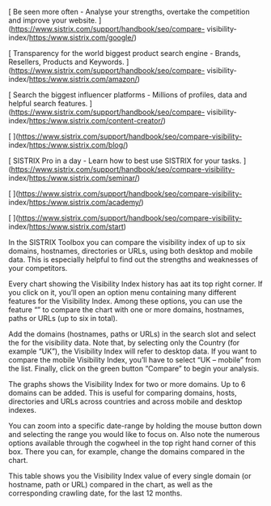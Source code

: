 [ Be seen more often - Analyse your strengths, overtake the competition and
improve your website. ](https://www.sistrix.com/support/handbook/seo/compare-
visibility-index/<https:/www.sistrix.com/google/>)

[ Transparency for the world biggest product search engine - Brands, Resellers,
Products and Keywords. ](https://www.sistrix.com/support/handbook/seo/compare-
visibility-index/<https:/www.sistrix.com/amazon/>)

[ Search the biggest influencer platforms - Millions of profiles, data and
helpful search features. ](https://www.sistrix.com/support/handbook/seo/compare-
visibility-index/<https:/www.sistrix.com/content-creator/>)

[ ](https://www.sistrix.com/support/handbook/seo/compare-visibility-
index/<https:/www.sistrix.com/blog/>)

[ SISTRIX Pro in a day - Learn how to best use SISTRIX for your tasks.
](https://www.sistrix.com/support/handbook/seo/compare-visibility-
index/<https:/www.sistrix.com/seminar/>)

[ ](https://www.sistrix.com/support/handbook/seo/compare-visibility-
index/<https:/www.sistrix.com/academy/>)

[ ](https://www.sistrix.com/support/handbook/seo/compare-visibility-
index/<https:/www.sistrix.com/start>)

In the SISTRIX Toolbox you can compare the visibility index of up to six
domains, hostnames, directories or URLs, using both desktop and mobile data.
This is especially helpful to find out the strengths and weaknesses of your
competitors.

Every chart showing the Visibility Index history has aat its top right corner.
If you click on it, you’ll open an option menu containing many different
features for the Visibility Index. Among these options, you can use the feature
“” to compare the chart with one or more domains, hostnames, paths or URLs (up
to six in total).

Add the domains (hostnames, paths or URLs) in the search slot and select the for
the visibility data. Note that, by selecting only the Country (for example
“UK”), the Visibility Index will refer to desktop data. If you want to compare
the mobile Visibility Index, you’ll have to select “UK – mobile” from the list.
Finally, click on the green button “Compare” to begin your analysis.

The graphs shows the Visibility Index for two or more domains. Up to 6 domains
can be added. This is useful for comparing domains, hosts, directories and URLs
across countries and across mobile and desktop indexes.

You can zoom into a specific date-range by holding the mouse button down and
selecting the range you would like to focus on. Also note the numerous options
available through the cogwheel in the top right hand corner of this box. There
you can, for example, change the domains compared in the chart.

This table shows you the Visibility Index value of every single domain (or
hostname, path or URL) compared in the chart, as well as the corresponding
crawling date, for the last 12 months.

